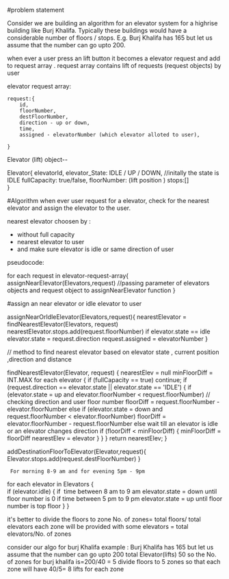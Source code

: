 #problem statement 

Consider we are building an algorithm for an elevator system for a highrise building like Burj Khalifa. Typically these buildings would have a considerable number of floors / stops. E.g. Burj Khalifa has 165 but let us assume that the number can go upto 200.


when ever a user press an lift button it becomes a elevator request and add to request array .
request array contains lift of requests (request objects) by user


elevator request array:
```
request:{
    id,
    floorNumber,
    destFloorNumber,
    direction - up or down,
    time,
    assigned - elevatorNumber (which elevator alloted to user),

}
```
Elevator (lift) object--

Elevator{
    elevatorId,
    elevator_State: IDLE / UP / DOWN,  //initally the state is IDLE
    fullCapacity: true/false,
    floorNumber: (lift position )
    stops:[]  
}

#Algorithm
when ever user request for a elevator, check for the nearest elevator and assign the elevator to the user.

nearest elevator choosen by :
 - without full capacity
 - nearest elevator to user
 - and make sure elevator is idle or same direction of user


 pseudocode:

 for each request in elevator-request-array{
     assignNearElevator(Elevators,request) //passing parameter of elevators objects and request object to assignNearElevator function 
 }

 #assign an near elevator or idle elevator to user 

assignNearOrIdleElevator(Elevators,request){
    nearestElevator = findNearestElevator(Elevators, request) 
	nearestElevator.stops.add(request.floorNumber)
	if elevator.state == idle
		elevator.state = request.direction
	request.assigned = elevatorNumber
}

// method to find nearest elevator based on elevator state , current position ,direction and distance

findNearestElevator(Elevator, request) {
	nearestElev = null
	minFloorDiff = INT.MAX
	for each elevator {
        		if (fullCapacity == true)
			continue;
		if (request.direction == elevator.state  || elevator.state == 'IDLE') {
			if (elevator.state = up and elevator.floorNumber < request.floorNumber)  //  checking direction and user floor number
				floorDiff = request.floorNumber - elevator.floorNumber
			else if (elevator.state = down and request.floorNumber < elevator.floorNumber)
				floorDiff =   elevator.floorNumber - request.floorNumber
			else 
				wait till an elevator is idle or an elevator changes direction
			if (floorDiff < minFloorDiff) {
				minFloorDiff = floorDiff
				nearestElev = elevator
			}
		} 
	}
	return nearestElev;
}

addDestinationFloorToElevator(Elevator,request){
    Elevator.stops.add(request.destFloorNumber)
}

```
 For morning 8-9 am and for evening 5pm - 9pm  
```

for each elevator in  Elevators {	
	if (elevator.idle) {
		if  time between 8 am to 9 am
			elevator.state = down until floor number is 0
		if time between 5 pm  to 9 pm
			elevator.state = up until floor number is top floor
	}
}


it's better to divide the floors to zone 
 No. of zones= total floors/ total elevators
 each zone will be provided with some elevators = total elevators/No. of zones

 consider our algo for burj Khalifa
 example : 
  Burj Khalifa has 165 but let us assume that the number can go upto 200
  total Elevator(lifts) 50
   so the No. of zones for burj khalifa is=200/40 = 5
   divide floors to 5 zones
    so that each zone will have 40/5= 8 lifts for each zone
